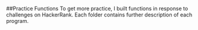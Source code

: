 ##Practice Functions
To get more practice, I built functions in response to challenges on HackerRank. Each folder contains further description of each program.
